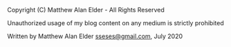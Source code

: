 
Copyright (C) Matthew Alan Elder - All Rights Reserved

Unauthorized usage of my blog content on any medium is strictly prohibited

Written by Matthew Alan Elder <sseses@gmail.com>, July 2020